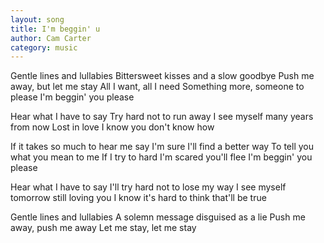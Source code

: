 ```yaml
---
layout: song
title: I'm beggin' u
author: Cam Carter
category: music
---
```


Gentle lines and lullabies
Bittersweet kisses and a slow goodbye
Push me away, but let me stay
All I want, all I need
Something more, someone to please
I'm beggin' you please

Hear what I have to say
Try hard not to run away
I see myself many years from now
Lost in love I know you don't know how

If it takes so much to hear me say
I'm sure I'll find a better way
To tell you what you mean to me
If I try to hard I'm scared you'll flee
I'm beggin' you please

Hear what I have to say
I'll try hard not to lose my way
I see myself tomorrow still loving you
I know it's hard to think that'll be true

Gentle lines and lullabies
A solemn message disguised as a lie
Push me away, push me away
Let me stay, let me stay
